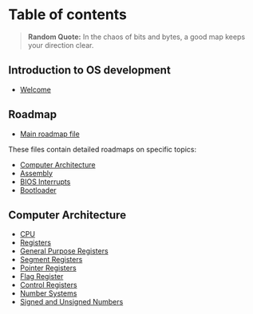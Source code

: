 # Table of contents
> **Random Quote:** In the chaos of bits and bytes, a good map keeps your direction clear.

## Introduction to OS development
+ [Welcome](./notes/welcome.md)

## Roadmap
+ [Main roadmap file](./roadmap/00_roadmap.md)

These files contain detailed roadmaps on specific topics:
+ [Computer Architecture](./roadmap/01_computer_architecture.md)
+ [Assembly](./roadmap/02_assembly.md)
+ [BIOS Interrupts](./roadmap/03_bios_interrupts.md)
+ [Bootloader](./roadmap/04_bootloader.md)

## Computer Architecture
+ [CPU](./notes/01_computer_architecture/01_cpu.md)
+ [Registers](./notes/01_computer_architecture/02_registers.md)
+ [General Purpose Registers](./notes/01_computer_architecture/03_general_purpose_registers.md)
+ [Segment Registers](./notes/01_computer_architecture/04_segment_registers.md)
+ [Pointer Registers](./notes/01_computer_architecture/05_pointer_registers.md)
+ [Flag Register](./notes/01_computer_architecture/06_flag_register.md)
+ [Control Registers](./notes/01_computer_architecture/07_control_registers.md)
+ [Number Systems](./notes/01_computer_architecture/08_number_systems.md)
+ [Signed and Unsigned Numbers](./notes/01_computer_architecture/09_signed_and_unsigned_numbers)
